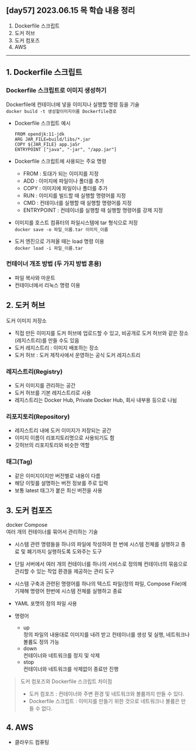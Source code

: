 ## [day57] 2023.06.15 목 학습 내용 정리
1. Dockerfile 스크립트
2. 도커 허브
3. 도커 컴포즈
4. AWS
---
## 1. Dockerfile 스크립트  
### Dockerfile 스크립트로 이미지 생성하기  
Dockerfile에 컨테이너에 넣을 이미지나 실행할 명령 등을 기술  
`docker build -t 생성할이미지이름 Dockerfile경로`  
- Dockerfile 스크립트 예시    
    ```
    FROM opendjk:11-jdk
    ARG JAR_FILE=build/libs/*.jar
    COPY ${JAR_FILE} app.jaSr
    ENTRYPOINT ["java", "-jar", "/app.jar"]  
    ```  

- Dockerfile 스크립트에 사용되는 주요 명령  
    - FROM : 토대가 되는 이미지를 지정
    - ADD : 이미지에 파일이나 폴더를 추가
    - COPY : 이미지에 파일이나 폴더를 추가
    - RUN : 이미지를 빌드할 때 실행할 명령어를 지정
    - CMD : 컨테이너를 실행할 때 실행할 명령어를 지정
    - ENTRYPOINT : 컨테이너를 실행할 때 실행할 명령어를 강제 지정

- 이미지를 호스트 컴퓨터의 파일시스템에 tar 형식으로 저장  
`docker save -o 파일_이름.tar 이미지_이름`

- 도커 엔진으로 가져올 때는 load 명령 이용  
`docker load -i 파일_이름.tar`

### 컨테이너 개조 방법 (두 가지 방법 혼용)
- 파일 복사와 마운트
- 컨테이너에서 리눅스 명령 이용

## 2. 도커 허브   
도커 이미지 저장소  
- 직접 만든 이미지를 도커 허브에 업로드할 수 있고, 비공개로 도커 허브와 같은 장소(레지스트리)를 만들 수도 있음  
- 도커 레지스트리 : 이미지 배포하는 장소
- 도커 허브 : 도커 제작사에서 운영하는 공식 도커 레지스트리

### 레지스트리(Registry)  
- 도커 이미지를 관리하는 공간
- 도커 허브를 기본 레지스트리로 사용
- 레지스트리는 Docker Hub, Private Docker Hub, 회사 내부용 등으로 나뉨

### 리포지토리(Repository)  
- 레지스트리 내에 도커 이미지가 저장되는 공간
- 이미지 이름이 리포지토리명으로 사용되기도 함
- 깃허브의 리포지토리와 비슷한 역할

### 태그(Tag)  
- 같은 이미지이지만 버전별로 내용이 다름
- 해당 이밎를 설명하는 버전 정보를 주로 입력
- 보통 latest 태그가 붙은 최신 버전을 사용

## 3. 도커 컴포즈  
docker Compose  
여러 개의 컨테이너를 묶어서 관리하는 기술  
- 시스템 관련 명령들을 하나의 파일에 작성하여 한 번에 시스템 전체를 실행하고 종료 및 폐기까지 실행하도록 도와주는 도구  
- 단일 서버에서 여러 개의 컨테이너를 하나의 서비스로 정의해 컨테이너의 묶음으로 관리할 수 있는 작업 환경을 제공하는 관리 도구  
- 시스템 구축과 관련된 명령어를 하나의 텍스트 파일(정의 파일, Compose File)에 기재해 명령어 한번에 시스템 전체를 실행하고 종료
- YAML 포맷의 정의 파일 사용

- 명령어
    - up  
    정의 파일의 내용대로 이미지를 내려 받고 컨테이너를 생성 및 실행, 네트워크나 볼륨도 정의 가능
    - down  
    컨테이너와 네트워크를 정지 및 삭제
    - stop  
    컨테이너와 네트워크를 삭제없이 종료만 진행  
    
> 도커 컴포즈와 Dockerfile 스크립트 차이점  
> - 도커 컴포즈 : 컨테이너와 주변 환경 및 네트워크와 볼륨까지 만들 수 있다.
> - Dockerfile 스크립트 : 이미지를 만들기 위한 것으로 네트워크나 볼륨은 만들 수 없다.  

## 4. AWS  
- 클라우드 컴퓨팅

